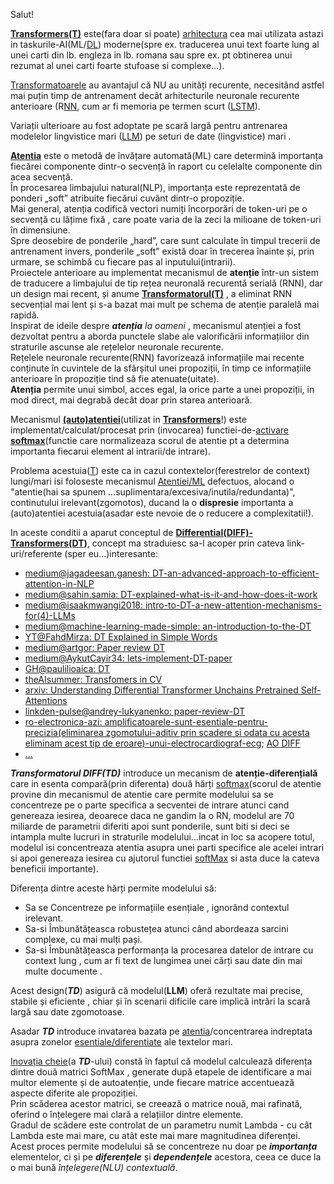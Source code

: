 Salut!

[**Transformers(T)**](https://en.wikipedia.org/wiki/Transformer_(deep_learning_architecture)#Subsequent_work) este(fara doar si poate) [arhitectura](https://poloclub.github.io/transformer-explainer/) cea mai utilizata astazi in taskurile-AI(ML/[DL](https://ai-romania.ro/revolutionarea-ia-prin-transformer-si-llm-o-explicatie-detaliata/)) moderne(spre ex. traducerea unui text foarte lung al unei carti din lb. engleza in lb. romana sau spre ex. pt obtinerea unui rezumat al unei carti foarte stufoase si complexe...).

[Transformatoarele](https://medium.com/@sujankarki269/understanding-transformer-by-step-by-step-math-9ba09bb4ac88) au avantajul că NU au unități recurente, necesitând astfel mai puțin timp de antrenament decât arhitecturile neuronale recurente anterioare (R[NN](https://www.youtube.com/watch?v=KphmOJnLAdI&ab_channel=StatQuestwithJoshStarmer), cum ar fi memoria pe termen scurt ([LSTM](https://en.wikipedia.org/wiki/Long_short-term_memory)).

Variații ulterioare au fost adoptate pe scară largă pentru antrenarea modelelor lingvistice mari ([LLM](https://en.wikipedia.org/wiki/Large_language_model)) pe seturi de date (lingvistice) mari .

[**Atentia**](https://en.wikipedia.org/wiki/Attention_(machine_learning)) este o metodă de învățare automată(ML) care determină importanța fiecărei componente dintr-o secvență în raport cu celelalte componente din acea secvență. 
<br/>În procesarea limbajului natural(NLP), importanța este reprezentată de ponderi „soft” atribuite fiecărui cuvânt dintr-o propoziție. 
<br/>Mai general, atenția codifică vectori numiți încorporări de token-uri pe o secvență cu lățime fixă , care poate varia de la zeci la milioane de token-uri în dimensiune.
<br/>Spre deosebire de ponderile „hard”, care sunt calculate în timpul trecerii de antrenament invers, ponderile „soft” există doar în trecerea înainte și, prin urmare, se schimbă cu fiecare pas al inputului(intrarii). 
<br/>Proiectele anterioare au implementat mecanismul de **atenție** într-un sistem de traducere a limbajului de tip rețea neuronală recurentă serială (RNN), dar un design mai recent, și anume [**Transformatorul(T)**](https://towardsdatascience.com/the-map-of-transformers-e14952226398/) , a eliminat RNN secvențial mai lent și s-a bazat mai mult pe schema de atenție paralelă mai rapidă.
<br/>Inspirat de ideile despre ***atenția** la oameni* , mecanismul atenției a fost dezvoltat pentru a aborda punctele slabe ale valorificării informațiilor din straturile ascunse ale rețelelor neuronale recurente. 
<br/>Rețelele neuronale recurente(RNN) favorizează informațiile mai recente conținute în cuvintele de la sfârșitul unei propoziții, în timp ce informațiile anterioare în propoziție tind să fie atenuate(uitate). 
<br/>**Atenția** permite unui simbol, acces egal, la orice parte a unei propoziții, in mod direct, mai degrabă decât doar prin starea anterioară.

Mecanismul [**(auto)atentiei**](https://www.geeksforgeeks.org/cross-attention-mechanism-in-transformers/)(utilizat in [**Transformers**](https://medium.com/analytics-vidhya/understanding-q-k-v-in-transformer-self-attention-9a5eddaa5960)!) este implementat/calculat/procesat prin (invocarea) functiei-de-[activare](https://poloclub.github.io/transformer-explainer/) [**softmax**](https://dev.to/jliciagasilva/differential-transformers-explained-3h2j?signin=true#_=_)(functie care normalizeaza scorul de atentie pt a determina importanta fiecarui element al intrarii/de intrare).

Problema acestuia([T](https://medium.com/@sujankarki269/understanding-transformer-by-step-by-step-math-9ba09bb4ac88)) este ca in cazul contextelor(ferestrelor de context) lungi/mari isi foloseste mecanismul [Atentiei/ML](https://en.wikipedia.org/wiki/Attention_(machine_learning)) defectuos,
alocand o "atentie(hai sa spunem ...suplimentara/excesiva/inutila/redundanta)", continutului irelevant(zgomotos), ducand la o **dispresie** importanta a (auto)atentiei acestuia(asadar este nevoie de o reducere a complexitatii!).

In aceste conditii a aparut conceptul de [**Differential(DIFF)-Transformers(DT)**](https://medium.com/@jagadeesan.ganesh/differential-transformers-an-advanced-approach-to-efficient-attention-in-nlp-8b9ffd931df5), concept ma straduiesc sa-l acoper prin cateva link-uri/referente (sper eu...)interesante:

 - [medium@jagadeesan.ganesh: DT-an-advanced-approach-to-efficient-attention-in-NLP](https://medium.com/@jagadeesan.ganesh/differential-transformers-an-advanced-approach-to-efficient-attention-in-nlp-8b9ffd931df5)
 - [medium@sahin.samia: DT-explained-what-is-it-and-how-does-it-work](https://medium.com/@sahin.samia/differential-transformer-explained-what-is-it-and-how-does-it-work-437d91bd8724)
 - [medium@isaakmwangi2018: intro-to-DT-a-new-attention-mechanisms-for(4)-LLMs](https://medium.com/@isaakmwangi2018/intro-to-differential-transformers-a-new-attention-mechanisms-for-large-language-models-llms-9d977b5857ae)
 - [medium@machine-learning-made-simple: an-introduction-to-the-DT](https://machine-learning-made-simple.medium.com/an-introduction-to-the-differential-transformer-ecaa86b1b6a7)
 - [YT@FahdMirza: DT Explained in Simple Words](https://www.youtube.com/watch?v=9aS4334WX0o&ab_channel=FahdMirza)
 - [medium@artgor: Paper review DT](https://artgor.medium.com/paper-review-differential-transformer-89a47bbb9700)
 - [medium@AykutCayir34: lets-implement-DT-paper](https://medium.com/@AykutCayir34/lets-implement-differential-transformer-paper-0e4499659604)
 - [GH@paulilioaica: DT](https://github.com/paulilioaica/Differential-Transformer)
 - [theAIsummer: Transfomers in CV](https://theaisummer.com/transformers-computer-vision/)
 - [arxiv: Understanding Differential Transformer Unchains Pretrained Self-Attentions](https://arxiv.org/html/2505.16333v1)
 - [linkden-pulse@andrey-lukyanenko: paper-review-DT](https://www.linkedin.com/pulse/paper-review-differential-transformer-andrey-lukyanenko-dbizf/)
 - [ro-electronica-azi: amplificatoarele-sunt-esentiale-pentru-precizia(eliminarea zgomotului-aditiv prin scadere si odata cu acesta eliminam acest tip de eroare)-unui-electrocardiograf-ecg](https://electronica-azi.ro/amplificatoarele-sunt-esentiale-pentru-precizia-unui-electrocardiograf-ecg/); [AO DIFF](https://eprofu.ro/docs/electronica/analogica/circuite/3amplificatoare-operationale.pdf)
 - [...](https://www.google.com/search?q=AI+differential+transformers&sca_esv=696a4842670b0588&rlz=1C1CHBF_enRO1132RO1132&udm=2&biw=1920&bih=911&sxsrf=AE3TifO-3zWJVnMVH2_r__rjWgEZriebVQ%3A1748159812639&ei=RM0yaMDfJsqsxc8Ps9rfgA8&ved=0ahUKEwjAkZLlkr6NAxVKVvEDHTPtF_AQ4dUDCBE&uact=5&oq=AI+differential+transformers&gs_lp=EgNpbWciHEFJIGRpZmZlcmVudGlhbCB0cmFuc2Zvcm1lcnMyBxAjGCcYyQJItRBQngtYngtwAXgAkAEAmAFvoAFvqgEDMC4xuAEDyAEA-AEBmAIBoAJymAMAiAYBkgcDMC4xoAfMArIHAzAuMbgHcsIHAzAuMcgHAg&sclient=img)


***Transformatorul DIFF(TD)*** introduce un mecanism de **atenție-diferențială** care in esenta compară(prin diferenta) două hărți [softmax](https://en.wikipedia.org/wiki/Softmax_function)(scorul de atentie provine din mecanismul de atentie care permite modelului sa se concentreze pe o parte specifica a secventei de intrare atunci cand genereaza iesirea, deoarece daca ne gandim la o RN, modelul are 70 miliarde de parametrii diferiti apoi sunt ponderile, sunt biti si deci se intampla multe lucruri in straturile modelului...incat in loc sa acopere totul, modelul isi concentreaza atentia asupra unei parti specifice ale acelei intrari si apoi genereaza iesirea cu ajutorul functiei [softMax](https://medium.com/@ppbhatt500/differential-transformers-bit-by-bit-b1-d96ed0bbd748) si asta duce la cateva beneficii importante). 

Diferența dintre aceste hărți permite modelului să:

 - Sa se Concentreze pe informațiile esențiale , ignorând contextul irelevant.
 - Sa-si Îmbunătățeasca robustețea atunci când abordeaza sarcini complexe, cu mai mulți pași.
 - Sa-si Îmbunătățeasca performanța la procesarea datelor de intrare cu context lung , cum ar fi text de lungimea unei cărți sau date din mai multe documente .

Acest design(***TD***) asigură că modelul(**LLM**) oferă rezultate mai precise, stabile și eficiente , chiar și în scenarii dificile care implică intrări la scară largă sau date zgomotoase.

Asadar ***TD*** introduce invatarea bazata pe [atentia](https://www.3blue1brown.com/lessons/attention)/concentrarea indreptata asupra zonelor <ins>esentiale/diferentiate</ins> ale textelor mari.

[Inovația cheie](https://medium.com/@ppbhatt500/differential-transformers-bit-by-bit-b1-d96ed0bbd748)(a ***TD***-ului) constă în faptul că modelul calculează diferența dintre două matrici SoftMax , generate după etapele de identificare a mai multor elemente și de autoatenție, unde fiecare matrice accentuează aspecte diferite ale propoziției. 
<br/>Prin scăderea acestor matrici, se creează o matrice nouă, mai rafinată, oferind o înțelegere mai clară a relațiilor dintre elemente. 
<br/>Gradul de scădere este controlat de un parametru numit Lambda - cu cât Lambda este mai mare, cu atât este mai mare magnitudinea diferenței. 
<br/>Acest proces permite modelului să se concentreze nu doar pe ***importanța*** elementelor, ci și pe ***diferențele*** și ***dependențele*** acestora, ceea ce duce la o mai bună *înțelegere(NLU) contextuală*.

